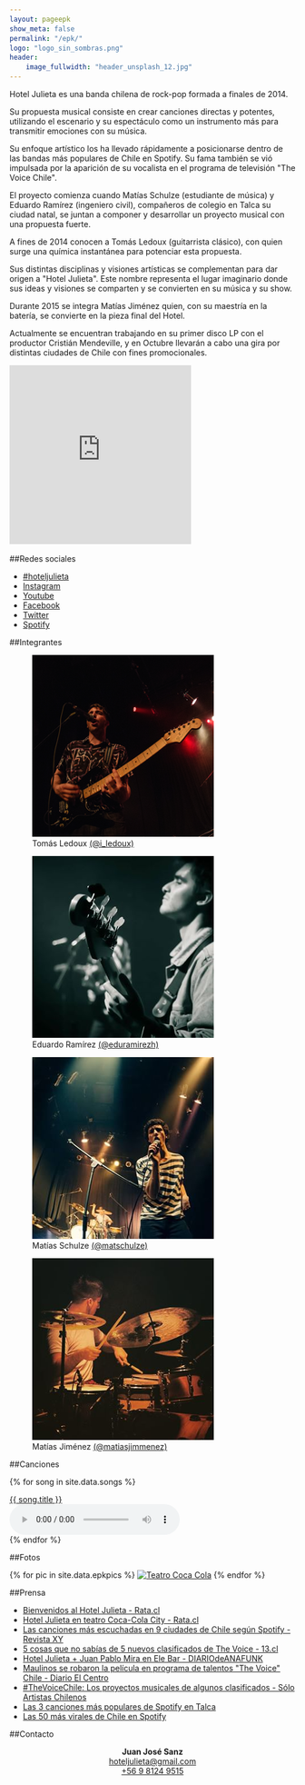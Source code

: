 ```yaml
---
layout: pageepk
show_meta: false
permalink: "/epk/"
logo: "logo_sin_sombras.png"
header:
    image_fullwidth: "header_unsplash_12.jpg"
---
```


Hotel Julieta es una banda chilena de rock-pop formada a finales de 2014.

Su propuesta musical consiste en crear canciones directas y potentes, utilizando el escenario y su espectáculo como un instrumento más para transmitir emociones con su música.

Su enfoque artístico los ha llevado rápidamente a posicionarse dentro de las bandas más populares de Chile en Spotify. Su fama también se vió impulsada por la aparición de su vocalista en el programa de televisión "The Voice Chile".

El proyecto comienza cuando Matías Schulze (estudiante de música) y Eduardo Ramírez (ingeniero civil), compañeros de colegio en Talca su ciudad natal, se juntan a componer y desarrollar un proyecto musical con una propuesta fuerte.

A fines de 2014 conocen a Tomás Ledoux (guitarrista clásico), con quien surge una química instantánea para potenciar esta propuesta.

Sus distintas disciplinas y visiones artísticas se complementan para dar origen a "Hotel Julieta". Este nombre representa el lugar imaginario donde sus ideas y visiones se comparten y se convierten en su música y su show.

Durante 2015 se integra Matías Jiménez quien, con su maestría en la batería, se convierte en la pieza final del Hotel.

Actualmente se encuentran trabajando en su primer disco LP con el productor Cristián Mendeville, y en Octubre llevarán a cabo una gira por distintas ciudades de Chile con fines promocionales.

<iframe width="320" height="315" src="https://www.youtube.com/embed/Ko-6N7VrhLg" frameborder="0" allowfullscreen></iframe>

##Redes sociales

 - [#hoteljulieta](https://instagram.com/explore/tags/hoteljulieta/)
 - [Instagram](http://instagram.com/HotelJulieta)
 - [Youtube](http://youtube.com/HotelJulieta)
 - [Facebook](http://fb.com/HotelJulieta)
 - [Twitter](http://twitter.com/HotelJulietaCL)
 - [Spotify](https://open.spotify.com/artist/4R6ApsFDCgq0nH0K5U9uj8)

##Integrantes


<figure class="image"><img src="/images/epk/tomas_epk.png" alt="{{ include.description }}">
  <figcaption>
    Tomás Ledoux <a href="http://instagram.com/i_ledoux">(@i_ledoux)</a>
  </figcaption>
</figure>

<figure class="image"><img src="/images/epk/edu_epk.jpg" alt="{{ include.description }}">
  <figcaption>
    Eduardo Ramírez <a href="http://instagram.com/eduramirezh">(@eduramirezh)</a>
  </figcaption>
</figure>

<figure class="image"><img src="/images/epk/matias_epk.jpg" alt="{{ include.description }}">
  <figcaption>
    Matías Schulze <a href="http://instagram.com/matschulze">(@matschulze)</a>
  </figcaption>
</figure>

<figure class="image"><img src="/images/epk/matiasj_epk.jpg" alt="{{ include.description }}">
  <figcaption>
    Matías Jiménez <a href="http://instagram.com/matiasjimmenez">(@matiasjimmenez)</a>
  </figcaption>
</figure>

##Canciones

{% for song in site.data.songs %}
<div class="row">
  <div class="medium-8 columns t20">
    <a target="_blank" href="{{site.url}}/{{song.download-url}}" download>{{ song.title }}</a>
  </div>
  <div class="medium-8 columns t20">
    <audio controls>
      <source src="{{site.url}}/{{song.download-url}}" type="audio/mpeg">
      Your browser does not support the audio tag.
    </audio>
  </div>
</div>
{% endfor %}

##Fotos

{% for pic in site.data.epkpics %}
[![Teatro Coca Cola](/{{pic.thumbnail}})](/{{pic.source}})
{% endfor %}

##Prensa

- [Bienvenidos al Hotel Julieta - Rata.cl](http://rata.cl/bienvenidos-al-hotel-julieta/)
- [Hotel Julieta en teatro Coca-Cola City - Rata.cl](http://rata.cl/hotel-julieta-en-vivo-en-teatro-coca-cola-city/)
- [Las canciones más escuchadas en 9 ciudades de Chile según Spotify - Revista XY](http://www.revistaxy.com/entretencion/musica-entretencion/las-canciones-mas-escuchadas-en-9-ciudades-de-chile-segun-spotify/)
- [5 cosas que no sabías de 5 nuevos clasificados de The Voice - 13.cl](http://www.13.cl/programas/the-voice/noticias/5-cosas-que-no-sabias-de-5-nuevos-clasificados)
- [Hotel Julieta + Juan Pablo Mira en Ele Bar - DIARIOdeANAFUNK](http://diariodeanafunk.cl/hotel-julieta-juan-pablo-mira-en-ele-bar-01-de-agosto)
- [Maulinos se robaron la película en programa de talentos "The Voice" Chile - Diario El Centro](http://www.diarioelcentro.cl/?q=articulo-espectaculos&id=1207)
- [#TheVoiceChile: Los proyectos musicales de algunos clasificados - Sólo Artistas Chilenos](http://soloartistaschilenos.blogspot.cl/2015/06/thevoicechile-los-proyectos-musicales_9.html)
- [Las 3 canciones más populares de Spotify en Talca](/images/epk/press/spotifytalca.png)
- [Las 50 más virales de Chile en Spotify](/images/epk/press/50masvirales.jpg)

##Contacto

<center>
  <b>Juan José Sanz</b>
</center>
<center>
  <a href="mailto:hoteljulieta@gmail.com">hoteljulieta@gmail.com</a>
</center>
<center>
  <a href="tel:+56981249515">+56 9 8124 9515</a>
</center>
